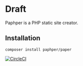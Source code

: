 # Draft

Paphper is a PHP static site creator.

## Installation

`composer install paphper/paper`

[![CircleCI](https://circleci.com/gh/paphper/core.svg?style=svg)](https://circleci.com/gh/paphper/core)
